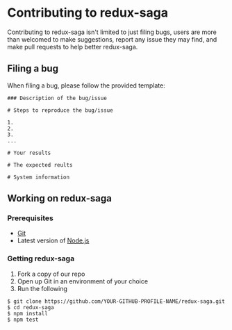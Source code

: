 # Contributing to redux-saga
Contributing to redux-saga isn't limited to just filing bugs, users are more than welcomed to make suggestions, report any issue they may find, and make pull requests to help better redux-saga.

## Filing a bug
When filing a bug, please follow the provided template:

```
### Description of the bug/issue

# Steps to reproduce the bug/issue

1.
2.
3.
...

# Your results

# The expected reults

# System information
```

## Working on redux-saga
### Prerequisites
* [Git](https://git-scm.com/)
* Latest version of [Node.js](https://nodejs.org/en/)

### Getting redux-saga
1. Fork a copy of our repo
2. Open up Git in an environment of your choice
3. Run the following

```
$ git clone https://github.com/YOUR-GITHUB-PROFILE-NAME/redux-saga.git
$ cd redux-saga
$ npm install
$ npm test
```